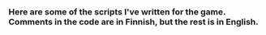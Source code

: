### Here are some of the scripts I've written for the game. Comments in the code are in Finnish, but the rest is in English.
